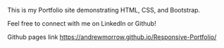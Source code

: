 This is my Portfolio site demonstrating HTML, CSS, and Bootstrap.

Feel free to connect with me on LinkedIn or Github!

Github pages link
https://andrewmorrow.github.io/Responsive-Portfolio/

<img src= " ">
